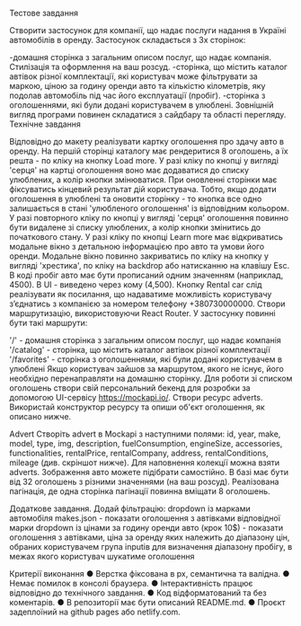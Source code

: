 Тестове завдання

Створити застосунок для компанії, що надає послуги надання в Україні автомобілів в оренду. Застосунок складається з 3х сторінок:

-домашня сторінка з загальним описом послуг, що надає компанія. Стилізація та оформлення на ваш розсуд. -сторінка, що містить каталог автівок різної комплектації, які користувач може фільтрувати за маркою, ціною за годину оренди авто та кількістю кілометрів, яку подолав автомобіль під час його експлуатації (пробіг). -сторінка з оголошеннями, які були додані користувачем в улюблені. Зовнішній вигляд програми повинен складатися з cайдбару та області перегляду. Технічне завдання

Відповідно до макету реалізувати картку оголошення про здачу авто в оренду. На першій сторінці каталогу має рендеритися 8 оголошень, а їх решта - по кліку на кнопку Load more. У разі кліку по кнопці у вигляді 'серця' на картці оголошення воно має додаватися до списку улюблених, а колір кнопки змінюватися. При оновленні сторінки має фіксуватись кінцевий результат дій користувача. Тобто, якщо додати оголошення в улюблені та оновити сторінку - то кнопка все одно залишається в стані 'улюбленого оголошення' із відповідним кольором. У разі повторного кліку по кнопці у вигляді 'серця' оголошення повинно бути видалене зі списку улюблених, а колір кнопки змінитись до початкового стану. У разі кліку по кнопці Learn more має відкриватись модальне вікно з детальною інформацією про авто та умови його оренди. Модальне вікно повинно закриватись по кліку на кнопку у вигляді 'хрестика', по кліку на backdrop або натисканню на клавішу Esc. В коді пробіг авто має бути прописаний одним значенням (наприклад, 4500). В UI - виведено через кому (4,500). Кнопку Rental car слід реалізувати як посилання, що надаватиме можливість користувачу зʼєднатись з компанією за номером телефону +380730000000. Створи маршрутизацію, використовуючи React Router. У застосунку повинні бути такі маршрути:

'/' - домашня сторінка з загальним описом послуг, що надає компанія '/catalog' - сторінка, що містить каталог автівок різної комплектації '/favorites' - сторінка з оголошеннями, які були додані користувачем в улюблені Якщо користувач зайшов за маршрутом, якого не існує, його необхідно перенаправляти на домашню сторінку. Для роботи зі списком оголошень створи свій персональний бекенд для розробки за допомогою UI-сервісу https://mockapi.io/. Створи ресурс adverts. Використай конструктор ресурсу та опиши об'єкт оголошення, як описано нижче.

Advert Створіть advert в Mockapi з наступними полями: id, year, make, model, type, img, description, fuelConsumption, engineSize, accessories, functionalities, rentalPrice, rentalCompany, address, rentalConditions, mileage (див. скріншот нижче). Для наповнення колекції можна взяти adverts. Зображення авто можете підібрати самостійно. В базі має бути від 32 оголошень з різними значеннями (на ваш розсуд). Реалізована пагінація, де одна сторінка пагінації повинна вміщати 8 оголошень.

Додаткове завдання. Додай фільтрацію: dropdown із марками автомобіля makes.json - показати оголошення з автівками відповідної марки dropdown із цінами за годину оренди авто (крок 10$) - показати оголошення з автівками, ціна за оренду яких належить до діапазону цін, обраних користувачем група inputів для визначення діапазону пробігу, в межах якого користувач шукатиме оголошення

Критерії виконання ● Верстка фіксована в рх, семантична та валідна. ● Немає помилок в консолі браузера. ● Інтерактивність працює відповідно до технічного завдання. ● Код відформатований та без коментарів. ● В репозиторії має бути описаний README.md. ● Проєкт задеплоїний на github pages або netlify.com.